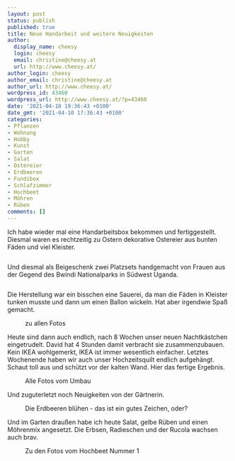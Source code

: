 ```yaml
---
layout: post
status: publish
published: true
title: Neue Handarbeit und weitere Neuigkeiten
author:
  display_name: cheesy
  login: cheesy
  email: christine@cheesy.at
  url: http://www.cheesy.at/
author_login: cheesy
author_email: christine@cheesy.at
author_url: http://www.cheesy.at/
wordpress_id: 43460
wordpress_url: http://www.cheesy.at/?p=43460
date: '2021-04-10 19:36:43 +0100'
date_gmt: '2021-04-10 17:36:43 +0100'
categories:
- Pflanzen
- Wohnung
- Hobby
- Kunst
- Garten
- Salat
- Ostereier
- Erdbeeren
- Fundibox
- Schlafzimmer
- Hochbeet
- Möhren
- Rüben
comments: []
---
```

<!-- wp:paragraph -->
Ich habe wieder mal eine Handarbeitsbox bekommen und fertiggestellt. Diesmal waren es rechtzeitig zu Ostern dekorative Ostereier aus bunten Fäden und viel Kleister.
<!-- /wp:paragraph -->
<!-- wp:image {"id":43446} -->
<figure class="wp-block-image"><img src="{% link _posts/2021-04-10-neue-handarbeit-und-weitere-neuigkeiten/Ostereier-009.jpg %}" alt="" class="wp-image-43446"></figure>
<!-- /wp:image -->
<!-- wp:paragraph -->
Und diesmal als Beigeschenk zwei Platzsets handgemacht von Frauen aus der Gegend des Bwindi Nationalparks in Südwest Uganda.
<!-- /wp:paragraph -->
<!-- wp:image {"id":43447} -->
<figure class="wp-block-image"><img src="{% link _posts/2021-04-10-neue-handarbeit-und-weitere-neuigkeiten/Ostereier-010.jpg %}" alt="" class="wp-image-43447"></figure>
<!-- /wp:image -->
<!-- wp:paragraph -->
Die Herstellung war ein bisschen eine Sauerei, da man die Fäden in Kleister tunken musste und dann um einen Ballon wickeln. Hat aber irgendwie Spaß gemacht.
<!-- /wp:paragraph -->
<!-- wp:image {"id":43442,"linkDestination":"custom"} -->
<figure class="wp-block-image"><a href="cheesy.at/fotos/kunstwerke/fundi-box/deko-ostereier/"><img src="{% link _posts/2021-04-10-neue-handarbeit-und-weitere-neuigkeiten/Ostereier-005.jpg %}" alt="" class="wp-image-43442"></a><br>
<figcaption>zu allen Fotos</figcaption>
</figure>
<!-- /wp:image -->
<!-- wp:paragraph -->
Heute sind dann auch endlich, nach 8 Wochen unser neuen Nachtkästchen eingetrudelt. David hat 4 Stunden damit verbracht sie zusammenzubauen. Kein IKEA wohlgemerkt, IKEA ist immer wesentlich einfacher.
<!-- /wp:paragraph -->
<!-- wp:paragraph -->
Letztes Wochenende haben wir auch unser Hochzeitsquilt endlich aufgehängt. Schaut toll aus und schützt vor der kalten Wand. Hier das fertige Ergebnis.
<!-- /wp:paragraph -->
<!-- wp:image {"id":43457,"linkDestination":"custom"} -->
<figure class="wp-block-image"><a href="http://www.cheesy.at/fotos/leben-in-belfast/2021-2/schlafzimmer-umgestellt/"><img src="{% link _posts/2021-04-10-neue-handarbeit-und-weitere-neuigkeiten/Schlafzimmer-Umbau-016.jpg %}" alt="" class="wp-image-43457"></a><br>
<figcaption>Alle Fotos vom Umbau</figcaption>
</figure>
<!-- /wp:image -->
<!-- wp:paragraph -->
Und zuguterletzt noch Neuigkeiten von der Gärtnerin.
<!-- /wp:paragraph -->
<!-- wp:image {"id":43456} -->
<figure class="wp-block-image"><img src="{% link _posts/2021-04-10-neue-handarbeit-und-weitere-neuigkeiten/Gärtnern-034.jpg %}" alt="" class="wp-image-43456"><br>
<figcaption>Die Erdbeeren blühen - das ist ein gutes Zeichen, oder?</figcaption>
</figure>
<!-- /wp:image -->
<!-- wp:paragraph -->
Und im Garten draußen habe ich heute Salat, gelbe Rüben und einen Möhrenmix angesetzt. Die Erbsen, Radieschen und der Rucola wachsen auch brav.
<!-- /wp:paragraph -->
<!-- wp:image {"id":43451,"linkDestination":"custom"} -->
<figure class="wp-block-image"><a href="http://www.cheesy.at/fotos/leben-in-belfast/2021-2/hochbeet-nummer-1/"><img src="{% link _posts/2021-04-10-neue-handarbeit-und-weitere-neuigkeiten/Hochbeet-Nummer-1-015.jpg %}" alt="" class="wp-image-43451"></a><br>
<figcaption>Zu den Fotos vom Hochbeet Nummer 1</figcaption>
</figure>
<!-- /wp:image -->
